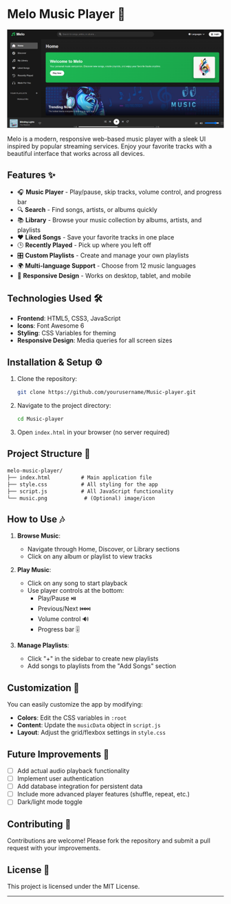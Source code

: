 # Melo Music Player 🎵

![Melo Screenshot](music.png)

Melo is a modern, responsive web-based music player with a sleek UI inspired by popular streaming services. Enjoy your favorite tracks with a beautiful interface that works across all devices.

## Features ✨

- 🎧 **Music Player** - Play/pause, skip tracks, volume control, and progress bar
- 🔍 **Search** - Find songs, artists, or albums quickly
- 📚 **Library** - Browse your music collection by albums, artists, and playlists
- ❤️ **Liked Songs** - Save your favorite tracks in one place
- 🕒 **Recently Played** - Pick up where you left off
- 🎛️ **Custom Playlists** - Create and manage your own playlists
- 🌍 **Multi-language Support** - Choose from 12 music languages
- 🔄 **Responsive Design** - Works on desktop, tablet, and mobile

## Technologies Used 🛠️

- **Frontend**: HTML5, CSS3, JavaScript
- **Icons**: Font Awesome 6
- **Styling**: CSS Variables for theming
- **Responsive Design**: Media queries for all screen sizes

## Installation & Setup ⚙️

1. Clone the repository:
   ```bash
   git clone https://github.com/yourusername/Music-player.git
   ```
2. Navigate to the project directory:
   ```bash
   cd Music-player
   ```
3. Open `index.html` in your browser (no server required)

## Project Structure 📂

```
melo-music-player/
├── index.html          # Main application file
├── style.css           # All styling for the app
├── script.js           # All JavaScript functionality         
└── music.png            # (Optional) image/icon
```

## How to Use 🎶

1. **Browse Music**:
   - Navigate through Home, Discover, or Library sections
   - Click on any album or playlist to view tracks

2. **Play Music**:
   - Click on any song to start playback
   - Use player controls at the bottom:
     - Play/Pause ⏯️
     - Previous/Next ⏮️⏭️
     - Volume control 🔊
     - Progress bar 🎚️

3. **Manage Playlists**:
   - Click "+" in the sidebar to create new playlists
   - Add songs to playlists from the "Add Songs" section

## Customization 🎨

You can easily customize the app by modifying:

- **Colors**: Edit the CSS variables in `:root`
- **Content**: Update the `musicData` object in `script.js`
- **Layout**: Adjust the grid/flexbox settings in `style.css`

## Future Improvements 🚀

- [ ] Add actual audio playback functionality
- [ ] Implement user authentication
- [ ] Add database integration for persistent data
- [ ] Include more advanced player features (shuffle, repeat, etc.)
- [ ] Dark/light mode toggle

## Contributing 🤝

Contributions are welcome! Please fork the repository and submit a pull request with your improvements.

## License 📄

This project is licensed under the MIT License.

---
